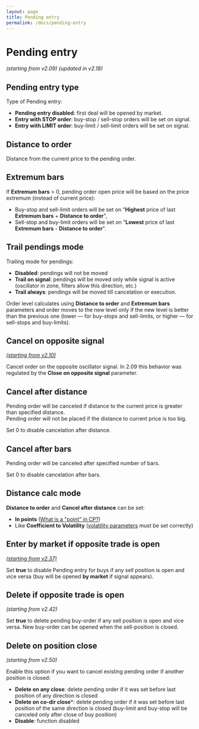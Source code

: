 ```yaml
---
layout: page
title: Pending entry
permalink: /docs/pending-entry
---
```


# Pending entry

*(starting from v2.09) (updated in v2.18)*


## Pending entry type

Type of Pending entry:<br/>
* **Pending entry disabled**: first deal will be opened by market.
* **Entry with STOP order**: buy-stop / sell-stop orders will be set on signal.
* **Entry with LIMIT order**: buy-limit / sell-limit orders will be set on signal.


## Distance to order

Distance from the current price to the pending order.


## Extremum bars

If **Extremum bars** > 0, pending order open price will be based on the price extremum (instead of current price):<br/>
* Buy-stop and sell-limit orders will be set on "**Highest** price of last **Extremum bars** + **Distance to order**",
* Sell-stop and buy-limit orders will be set on "**Lowest** price of last **Extremum bars** - **Distance to order**".


## Trail pendings mode

Trailing mode for pendings:
* **Disabled**: pendings will not be moved<br/>
* **Trail on signal**: pendings will be moved only while signal is active (oscillator in zone, filters allow this direction, etc.)
* **Trail always**: pendings will be moved till cancelation or execution.

Order level calculates using **Distance to order** and **Extremum bars** parameters and order moves to the new level only if the new level is better than the previous one (lower — for buy-stops and sell-limits, or higher — for sell-stops and buy-limits).


## Cancel on opposite signal

[*(starting from v2.10)*](/docs/versions-history#20200518-210)

Cancel order on the opposite oscillator signal. In 2.09 this behavior was regulated by the **Close on opposite signal** parameter.


## Cancel after distance

Pending order will be canceled if distance to the current price is greater than specified distance.<br/>
Pending order will not be placed if the distance to current price is too big.<br/>

Set 0 to disable cancelation after distance.


## Cancel after bars

Pending order will be canceled after specified number of bars.

Set 0 to disable cancelation after bars.


## Distance calc mode

**Distance to order** and **Cancel after distance** can be set:<br/>
* **In points** ([What is a "point" in CP?](https://communitypowerea.userecho.com/en/communities/7/topics/384-what-is-a-point-in-cp-what-does-stoploss-250-points-mean))
* Like **Coefficient to Volatility** ([volatility parameters](https://docs.google.com/document/d/1ww1M97H54IBwtCKZDhxtqsTsrtEMKofXHMEWMGCyZNs/edit#heading=h.sx27nza3heuj) must be set correctly)

## Enter by market if opposite trade is open

[*(starting from v2.37)*](/docs/versions-history#20210906-237)

Set **true** to disable Pending entry for buys if any sell position is open and vice versa (buy will be opened **by market** if signal appears).


## Delete if opposite trade is open

*(starting from v2.42)*

Set **true** to delete pending buy-order if any sell position is open and vice versa. New buy-order can be opened when the sell-position is closed.


## Delete on position close

*(starting from v2.50)*

Enable this option if you want to cancel existing pending order if another position is closed:<br/>
* **Delete on any close**: delete pending order if it was set before last position of any direction is closed
* **Delete on co-dir close***: delete pending order if it was set before last position of the same direction is closed (buy-limit and buy-stop will be canceled only after close of buy position)
* **Disable**: function disabled